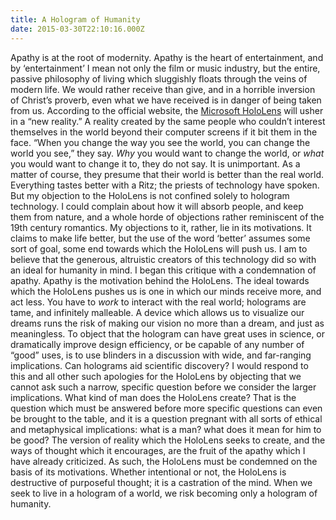 ```yaml
---
title: A Hologram of Humanity
date: 2015-03-30T22:10:16.000Z
---
```

Apathy is at the root of modernity. Apathy is the heart of entertainment, and by ‘entertainment’ I mean not only the film or music industry, but the entire, passive philosophy of living which sluggishly floats through the veins of modern life. We would rather receive than give, and in a horrible inversion of Christ’s proverb, even what we have received is in danger of being taken from us. According to the official website, the [Microsoft HoloLens](http://www.microsoft.com/microsoft-hololens/en-us) will usher in a “new reality.” A reality created by the same people who couldn’t interest themselves in the world beyond their computer screens if it bit them in the face. “When you change the way you see the world, you can change the world you see,” they say. _Why_ you would want to change the world, or _what_ you would want to change it to, they do not say. It is unimportant. As a matter of course, they presume that their world is better than the real world. Everything tastes better with a Ritz; the priests of technology have spoken. But my objection to the HoloLens is not confined solely to hologram technology. I could complain about how it will absorb people, and keep them from nature, and a whole horde of objections rather reminiscent of the 19th century romantics. My objections to it, rather, lie in its motivations. It claims to make life better, but the use of the word ‘better’ assumes some sort of goal, some end towards which the HoloLens will push us. I am to believe that the generous, altruistic creators of this technology did so with an ideal for humanity in mind. I began this critique with a condemnation of apathy. Apathy is the motivation behind the HoloLens. The ideal towards which the HoloLens pushes us is one in which our minds receive more, and act less. You have to _work_ to interact with the real world; holograms are tame, and infinitely malleable. A device which allows us to visualize our dreams runs the risk of making our vision no more than a dream, and just as meaningless. To object that the hologram can have great uses in science, or dramatically improve design efficiency, or be capable of any number of “good” uses, is to use blinders in a discussion with wide, and far-ranging implications. Can holograms aid scientific discovery? I would respond to this and all other such apologies for the HoloLens by objecting that we cannot ask such a narrow, specific question before we consider the larger implications. What kind of man does the HoloLens create? That is the question which must be answered before more specific questions can even be brought to the table, and it is a question pregnant with all sorts of ethical and metaphysical implications: what is a man? what does it mean for him to be good? The version of reality which the HoloLens seeks to create, and the ways of thought which it encourages, are the fruit of the apathy which I have already criticized. As such, the HoloLens must be condemned on the basis of its motivations. Whether intentional or not, the HoloLens is destructive of purposeful thought; it is a castration of the mind. When we seek to live in a hologram of a world, we risk becoming only a hologram of humanity.